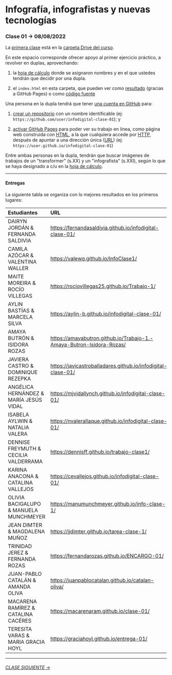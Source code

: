 # Infografía, infografistas y nuevas tecnologías

### Clase 01 → 08/08/2022

La [primera clase](https://docs.google.com/presentation/d/1OtQAFa_0O7-IZ0z_A5zW436tSTwXnjELVacj-UjrYgY/edit?usp=sharing) está en la [carpeta Drive del curso](https://drive.google.com/drive/folders/1TrKlW5fCH-crkBDy0LYgei0S6wCblQsI?usp=sharing).

En este espacio corresponde ofrecer apoyo al primer ejercicio práctico, a revolver en duplas, aprovechando: 

1. la [hoja de cálculo](https://docs.google.com/spreadsheets/d/1hxDagDta1M6MUl6zTjGDKRcsCIF9jhs7eP4VokoKzIU/edit?usp=sharing) donde se asignaron nombres y en el que ustedes tendrán que decidir por una dupla.

2. el `index.html` en esta carpeta, que pueden ver como [resultado](https://profesorfaco.github.io/dno075-2022-2/clase-01/) (gracias a GitHub Pages) o como [código fuente](https://github.com/profesorfaco/dno075-2022-2/blob/main/clase-01/index.html)

Una persona en la dupla tendrá que tener [una cuenta en GitHub](https://github.com/) para:

1. [crear un repositorio](https://docs.github.com/es/get-started/quickstart/create-a-repo) con un nombre identificable (ej: `https://github.com/user/infodigital-clase-01`); y

2. [activar GitHub Pages](https://docs.github.com/es/pages/getting-started-with-github-pages/configuring-a-publishing-source-for-your-github-pages-site) para poder ver su trabajo en línea, como página web construida con [HTML](https://developer.mozilla.org/es/docs/Learn/HTML/Introduction_to_HTML/Getting_started), a la que cualquiera accede por [HTTP](https://es.wikipedia.org/wiki/Protocolo_de_transferencia_de_hipertexto), después de apuntar a una dirección única ([URL](https://es.wikipedia.org/wiki/Localizador_de_recursos_uniforme)) (ej: `https://user.github.io/infodigital-clase-01`)

Entre ambas personas en la dupla, tendrán que buscar imágenes de trabajos de un "transformer" (s.XX) y un "infografista" (s.XXI), según lo que se haya designado a c/u en la [hoja de cálculo](https://docs.google.com/spreadsheets/d/1hxDagDta1M6MUl6zTjGDKRcsCIF9jhs7eP4VokoKzIU/edit?usp=sharing).

- - - - - - - 

#### Entregas

La siguiente tabla se organiza con lo mejores resultados en los primeros lugares:

| Estudiantes | URL         |
|:------------|:------------|
| DAIRYN JORDÁN & FERNANDA SALDIVIA | https://fernandasaldivia.github.io/infodigital-clase-01/ |
| CAMILA AZÓCAR & VALENTINA WALLER | https://valewq.github.io/InfoClase1/ |
| MAITE MOREIRA & ROCÍO VILLEGAS | https://rociovillegas25.github.io/Trabajo-1/ |
| AYLIN BASTÍAS & MARCELA SILVA | https://aylin-b.github.io/infodigital-clase-01/ |
| AMAYA BUTRÓN & ISIDORA ROZAS | https://amayabutron.github.io/Trabajo-1.-Amaya-Butron-Isidora-Rozas/ |
| JAVIERA CASTRO & DOMINIQUE REZEPKA | https://javicastroballadares.github.io/infodigital-clase-01/ |
| ANGÉLICA HERNÁNDEZ & MARÍA JESÚS VIDAL | https://mjvidallynch.github.io/infodigital-clase-01/ |
| ISABELA AYLWIN & NATALIA VALERA | https://nvalerallaque.github.io/infodigital-clase-01/ |
| DENNISE FREYMUTH & CECILIA VALDERRAMA | https://dennisff.github.io/trabajo-clase1/ |
| KARINA ANACONA & CATALINA VALLEJOS | https://cevallejos.github.io/infodigital-clase-01/ |
| OLIVIA BACIGALUPO & MANUELA MUNCHMEYER | https://manumunchmeyer.github.io/info-clase-1/ |
| JEAN DIMTER & MAGDALENA MUÑOZ | https://jjdimter.github.io/tarea-clase-1/ |
| TRINIDAD JEREZ & FERNANDA ROZAS | https://fernandarozas.github.io/ENCARGO-01/ |
| JUAN-PABLO CATALÁN & AMANDA OLIVA | https://juanpablocatalan.github.io/catalan-oliva/ |
| MACARENA RAMÍREZ & CATALINA CACÉRES | https://macarenaram.github.io/clase-01/ |
| TERESITA VARAS & MARIA GRACIA HOYL | https://graciahoyl.github.io/entrega-01/ |


- - - - - - - 

###### [CLASE SIGUIENTE →](https://github.com/profesorfaco/dno075-2022-2/tree/main/clase-03) 
